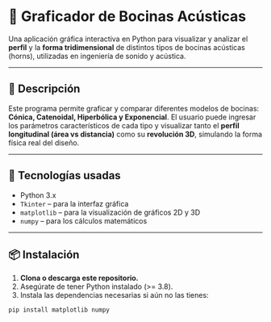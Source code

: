 # 🎺 Graficador de Bocinas Acústicas

Una aplicación gráfica interactiva en Python para visualizar y analizar el **perfil** y la **forma tridimensional** de distintos tipos de bocinas acústicas (horns), utilizadas en ingeniería de sonido y acústica.

---

## 📌 Descripción

Este programa permite graficar y comparar diferentes modelos de bocinas: **Cónica, Catenoidal, Hiperbólica y Exponencial**. El usuario puede ingresar los parámetros característicos de cada tipo y visualizar tanto el **perfil longitudinal (área vs distancia)** como su **revolución 3D**, simulando la forma física real del diseño.

---

## 🧰 Tecnologías usadas

- Python 3.x
- `Tkinter` – para la interfaz gráfica
- `matplotlib` – para la visualización de gráficos 2D y 3D
- `numpy` – para los cálculos matemáticos

---

## 📦 Instalación

1. **Clona o descarga este repositorio.**
2. Asegúrate de tener Python instalado (>= 3.8).
3. Instala las dependencias necesarias si aún no las tienes:

```bash
pip install matplotlib numpy
